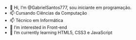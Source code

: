 - 👋 Hi, I’m @GabrielSantos777, sou iniciante em programação.
- 📫 Cursando Ciências da Computação
- 📫 Técnico em Informática
- 👀 I’m interested in  Front-end
- 🌱 I’m currently learning HTML5, CSS3 e JavaScript


<!---
GabrielSantos777/GabrielSantos777 is a ✨ special ✨ repository because its `README.md` (this file) appears on your GitHub profile.
You can click the Preview link to take a look at your changes.
--->
